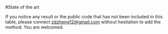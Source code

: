#State of the art

If you notice any result or the public code that has not been included in this table, please connect <zdzheng12@gmail.com> without hesitation to add the method. You are welcomed.
